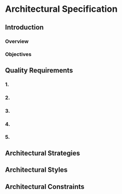 # Architectural Specification

## Introduction

### Overview

### Objectives

## Quality Requirements

### 1. 
    
### 2. 

### 3. 

### 4. 

### 5. 

## Architectural Strategies

## Architectural Styles

## Architectural Constraints
